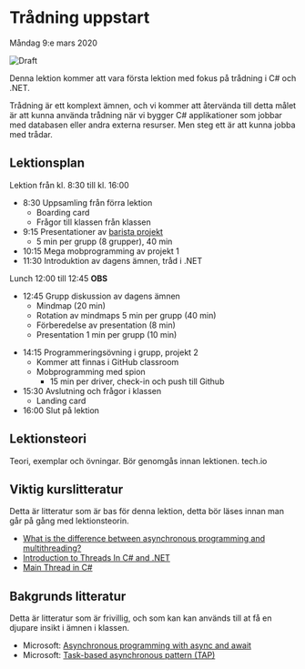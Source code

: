 # Trådning uppstart

Måndag 9:e mars 2020

![Draft](/dataatkomst/assets/images/draft.png)

Denna lektion kommer att vara första lektion med fokus på trådning i C# och .NET.

Trådning är ett komplext ämnen, och vi kommer att återvända till detta målet är att kunna använda trådning när vi bygger C# applikationer som jobbar med databasen eller andra externa resurser. Men steg ett är att kunna jobba med trådar.

## Lektionsplan
Lektion från kl. 8:30 till kl. 16:00

* 8:30 Uppsamling från förra lektion
  * Boarding card
  * Frågor till klassen från klassen
* 9:15 Presentationer av [barista projekt](https://github.com/PGBSNH19/project-the-barista)
  * 5 min per grupp (8 grupper), 40 min
* 10:15 Mega mobprogramming av projekt 1
* 11:30 Introduktion av dagens ämnen, tråd i .NET

Lunch 12:00 till 12:45 **OBS**

* 12:45 Grupp diskussion av dagens ämnen
  - Mindmap (20 min)
  - Rotation av mindmaps 5 min per grupp (40 min)
  - Förberedelse av presentation (8 min)
  - Presentation 1 min per grupp (10 min)

- 14:15 Programmeringsövning i grupp, projekt 2
  - Kommer att finnas i GitHub classroom
  - Mobprogramming med spion
    - 15 min per driver, check-in och push till Github
- 15:30 Avslutning och frågor i klassen
  - Landing card
- 16:00 Slut på lektion

## Lektionsteori

Teori, exemplar och övningar. Bör genomgås innan lektionen.
tech.io

## Viktig kurslitteratur
Detta är litteratur som är bas för denna lektion, detta bör läses innan man går på gång med lektionsteorin.

* [What is the difference between asynchronous programming and multithreading?](https://stackoverflow.com/questions/34680985/what-is-the-difference-between-asynchronous-programming-and-multithreading/34681101#34681101)
* [Introduction to Threads In C# and .NET](https://www.c-sharpcorner.com/article/c-sharp-thread-basics/)
* [Main Thread in C#](https://www.geeksforgeeks.org/main-thread-in-c-sharp/)

## Bakgrunds litteratur
Detta är litteratur som är frivillig, och som kan kan används till at få en djupare insikt i ämnen i klassen.

* Microsoft: [Asynchronous programming with async and await](https://docs.microsoft.com/en-us/dotnet/csharp/programming-guide/concepts/async/) 
* Microsoft: [Task-based asynchronous pattern (TAP)](https://docs.microsoft.com/en-us/dotnet/standard/asynchronous-programming-patterns/task-based-asynchronous-pattern-tap)
